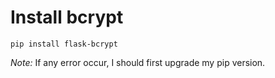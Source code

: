 # Install bcrypt

```pip install flask-bcrypt```

*Note:* If any error occur, I should first upgrade my pip version.